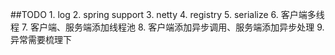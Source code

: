 ##TODO
    1. log
    2. spring support
    3. netty
    4. registry
    5. serialize
    6. 客户端多线程
    7. 客户端、服务端添加线程池
    8. 客户端添加异步调用、服务端添加异步处理
    9. 异常需要梳理下
